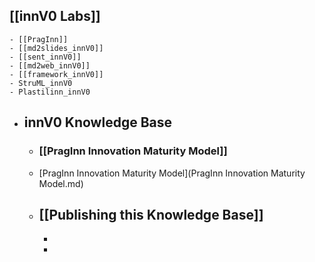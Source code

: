 ## [[innV0 Labs]]
	- [[PragInn]]
	- [[md2slides_innV0]]
	- [[sent_innV0]]
	- [[md2web_innV0]]
	- [[framework_innV0]]
	- StruML_innV0
	- Plastilinn_innV0
- ## innV0 Knowledge Base
	- ### [[PragInn Innovation Maturity Model]]
	- [PragInn Innovation Maturity Model](PragInn Innovation Maturity Model.md)
	- [[Publishing this Knowledge Base]]
		-
		-
		-